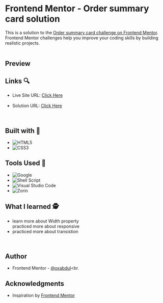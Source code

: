 # Frontend Mentor - Order summary card solution

This is a solution to the [Order summary card challenge on Frontend Mentor](https://www.frontendmentor.io/challenges/order-summary-component-QlPmajDUj). Frontend Mentor challenges help you improve your coding skills by building realistic projects. <br><br>
## Preview<br>
## Links &#128269;
<ul>
<li>Live Site URL: <a href="https://0xabdul.github.io/Order-summary-component/">Click Here</a></li><br>
<li>Solution URL: <a href="">Click Here</a></li>
</ul><br>

## Built with &#128295;
- ![HTML5](https://img.shields.io/badge/html5-%23E34F26.svg?style=for-the-badge&logo=html5&logoColor=white)   
- ![CSS3](https://img.shields.io/badge/css3-%231572B6.svg?style=for-the-badge&logo=css3&logoColor=white)   <br>
## Tools Used &#128296;
- ![Google](https://img.shields.io/badge/google-4285F4?style=for-the-badge&logo=google&logoColor=white)   
- ![Shell Script](https://img.shields.io/badge/Terminal-%23121011.svg?style=for-the-badge&logo=gnu-bash&logoColor=white)  
- ![Visual Studio Code](https://img.shields.io/badge/Visual%20Studio%20Code-0078d7.svg?style=for-the-badge&logo=visual-studio-code&logoColor=white)  
- ![Zorin](https://img.shields.io/badge/Zorin%20Linux-1793D1?logo=zorin-linux&logoColor=fff&style=for-the-badge)<br>



## What I learned &#128373;
<ul>
  <li>learn more about Width property</li
  <li> practiced more about responsive</li>
  <li>practiced more about transistion</li>
  </ul><br>




## Author<br>
- Frontend Mentor - [@oxabdul](https://www.frontendmentor.io/profile/0xAbdul)<br.





## Acknowledgments<br>
<ul>
  <li>Inspiration by <a href="https://www.frontendmentor.io/home">Frontend Mentor</a></li>




